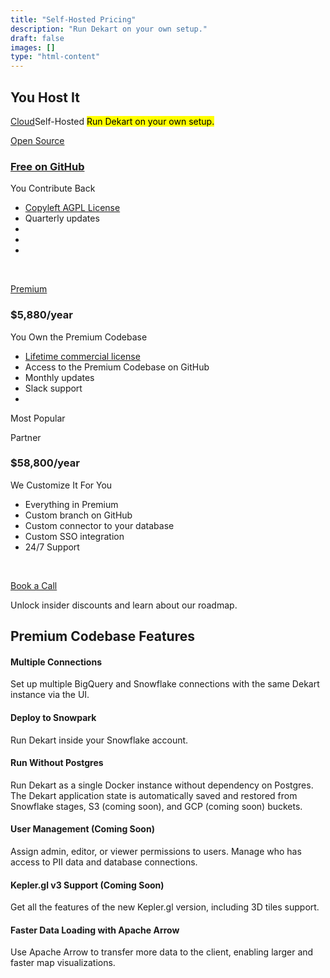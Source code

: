 ```yaml
---
title: "Self-Hosted Pricing"
description: "Run Dekart on your own setup."
draft: false
images: []
type: "html-content"
---
```


<article class="pb-5">
  <div class="pb-3">
    <h1 class="cloud-title display-3"><span>You Host It</span></h1>
    <p class="lead text-left">
      <span class="btn-group d-inline-block mr-3">
        <a href="/cloud/" class="btn btn-outline-info">Cloud</a><span class="btn btn-info" role="button">Self-Hosted</span>
      </span>
      <span class="d-inline-block">
        <mark>Run Dekart on your own setup.</mark>
      </span>
    </p>
  </div>
  <div>
    <div class="row row-cols-1 row-cols-md-3 row-cols-sm-1 row-cols-lg-3 no-gutters" id="pricing">
      <div class="col text-center">
        <div class="m-2">
          <div class="card d-block">
            <div class="bg-light p-4 dekart-cloud-price-top">
              <a href="http://cloud.dekart.xyz?ref=create-workspace-pricing" class="btn btn-sm btn-outline-dark font-weight-bold">Open Source</a>
              <h3 class="font-weight-light">
                <a href="https://github.com/dekart-xyz/dekart">Free on GitHub</a>
              </h3>
              <p class="card-text font-weight-bold">You Contribute Back</p>
            </div>
            <div class="card-body text-left">
              <ul class="list-unstyled">
                <li class="small mb-2">
                  <a target="_blank" href="https://github.com/dekart-xyz/dekart?tab=AGPL-3.0-1-ov-file#readme">Copyleft AGPL License</a>
                </li>
                <li class="small mb-2">Quarterly updates</li>
                <li class="small mb-2">&nbsp;</li>
                <li class="small mb-2">&nbsp;</li>
                <li class="small mb-2">&nbsp;</li>
              </ul>
              <p class="text-center mb-0">&nbsp;</p>
            </div>
          </div>
        </div>
      </div>
      <div class="col text-center">
        <div class="m-2">
          <div class="card">
            <div class="bg-light p-4 dekart-cloud-price-top">
              <a href="http://cloud.dekart.xyz?ref=create-workspace-pricing" class="btn btn-sm btn-primary font-weight-bold">Premium</a>
              <h3 class="font-weight-light">$5,880/year</h3>
              <p class="card-text font-weight-bold">You Own the Premium Codebase</p>
            </div>
            <div class="card-body text-left">
              <ul class="list-unstyled">
                <li class="small mb-2">
                  <a target="_blank" href="/legal/dekart-premium-terms/">Lifetime commercial license</a>
                </li>
                <li class="small mb-2">Access to the Premium Codebase on GitHub</li>
                <li class="small mb-2">Monthly updates</li>
                <li class="small mb-2">Slack support</li>
                <li class="small mb-2">&nbsp;</li>
              </ul>
              <p class="text-center mb-0"><span class="badge badge-success">Most Popular</span></p>
            </div>
          </div>
        </div>
      </div>
      <div class="col text-center">
        <div class="m-2">
          <div class="card">
            <div class="bg-light p-4 dekart-cloud-price-top">
              <a class="btn btn-sm btn-dark">Partner</a>
              <h3 class="font-weight-light text-muted">$58,800/year</h3>
              <p class="card-text text-muted font-weight-bold">We Customize It For You</p>
            </div>
            <div class="card-body text-left">
              <ul class="list-unstyled">
                <li class="small mb-2">Everything in Premium</li>
                <li class="small mb-2">Custom branch on GitHub</li>
                <li class="small mb-2">Custom connector to your database</li>
                <li class="small mb-2">Custom SSO integration</li>
                <li class="small mb-2">24/7 Support</li>
              </ul>
              <p class="text-center mb-0">&nbsp;</p>
            </div>
          </div>
        </div>
      </div>
    </div>
    <div class="text-center pt-4 mb-4">
      <p>
        <a class="btn btn-primary btn-lg" href="https://calendly.com/vladi-dekart/30min" role="button">Book a Call</a>
      </p>
      <p>Unlock insider discounts and learn about our roadmap.</p>
    </div>
    <div class="d-flex flex-column align-items-center">
      <div class="col-xl-10">
        <h2>Premium Codebase Features</h2>
        <h4>Multiple Connections</h4>
        <p>Set up multiple BigQuery and Snowflake connections with the same Dekart instance via the UI.</p>
        <h4>Deploy to Snowpark</h4>
        <p>Run Dekart inside your Snowflake account.</p>
        <h4>Run Without Postgres</h4>
        <p>Run Dekart as a single Docker instance without dependency on Postgres. The Dekart application state is automatically saved and restored from Snowflake stages, S3 (coming soon), and GCP (coming soon) buckets.</p>
        <h4 class="text-muted">User Management (Coming Soon)</h4>
        <p>Assign admin, editor, or viewer permissions to users. Manage who has access to PII data and database connections.</p>
        <h4 class="text-muted">Kepler.gl v3 Support (Coming Soon)</h4>
        <p>Get all the features of the new Kepler.gl version, including 3D tiles support.</p>
        <h4 class="text-muted">Faster Data Loading with Apache Arrow</h4>
        <p>Use Apache Arrow to transfer more data to the client, enabling larger and faster map visualizations.</p>
      </div>
    </div>
  </div>
</article>
